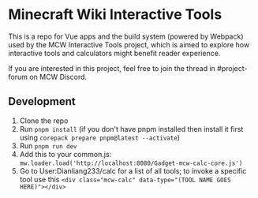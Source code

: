 # Minecraft Wiki Interactive Tools

This is a repo for Vue apps and the build system (powered by Webpack) used by the MCW Interactive Tools project, which is aimed to explore how interactive tools and calculators might benefit reader experience.

If you are interested in this project, feel free to join the thread in #project-forum on MCW Discord.

## Development

1. Clone the repo
2. Run `pnpm install` (if you don't have pnpm installed then install it first using `corepack prepare pnpm@latest --activate`)
3. Run `pnpm run dev`
4. Add this to your common.js: `mw.loader.load('http://localhost:8080/Gadget-mcw-calc-core.js')`
5. Go to User:Dianliang233/calc for a list of all tools; to invoke a specific tool use this `<div class="mcw-calc" data-type="(TOOL NAME GOES HERE)"></div>`
